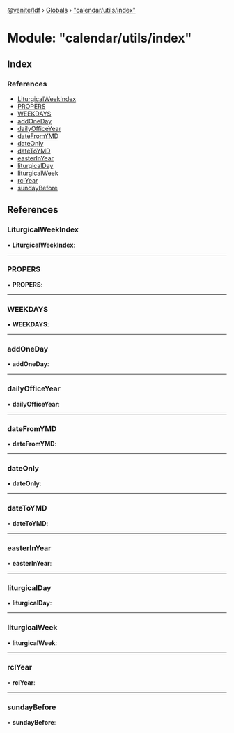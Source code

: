[@venite/ldf](../README.md) › [Globals](../globals.md) › ["calendar/utils/index"](_calendar_utils_index_.md)

# Module: "calendar/utils/index"

## Index

### References

* [LiturgicalWeekIndex](_calendar_utils_index_.md#liturgicalweekindex)
* [PROPERS](_calendar_utils_index_.md#propers)
* [WEEKDAYS](_calendar_utils_index_.md#weekdays)
* [addOneDay](_calendar_utils_index_.md#addoneday)
* [dailyOfficeYear](_calendar_utils_index_.md#dailyofficeyear)
* [dateFromYMD](_calendar_utils_index_.md#datefromymd)
* [dateOnly](_calendar_utils_index_.md#dateonly)
* [dateToYMD](_calendar_utils_index_.md#datetoymd)
* [easterInYear](_calendar_utils_index_.md#easterinyear)
* [liturgicalDay](_calendar_utils_index_.md#liturgicalday)
* [liturgicalWeek](_calendar_utils_index_.md#liturgicalweek)
* [rclYear](_calendar_utils_index_.md#rclyear)
* [sundayBefore](_calendar_utils_index_.md#sundaybefore)

## References

###  LiturgicalWeekIndex

• **LiturgicalWeekIndex**:

___

###  PROPERS

• **PROPERS**:

___

###  WEEKDAYS

• **WEEKDAYS**:

___

###  addOneDay

• **addOneDay**:

___

###  dailyOfficeYear

• **dailyOfficeYear**:

___

###  dateFromYMD

• **dateFromYMD**:

___

###  dateOnly

• **dateOnly**:

___

###  dateToYMD

• **dateToYMD**:

___

###  easterInYear

• **easterInYear**:

___

###  liturgicalDay

• **liturgicalDay**:

___

###  liturgicalWeek

• **liturgicalWeek**:

___

###  rclYear

• **rclYear**:

___

###  sundayBefore

• **sundayBefore**:
